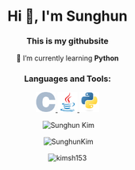 <div align="center">
  <h1>Hi 👋, I'm Sunghun</h1>
  <h3>This is my githubsite</h3>

  🌱 I’m currently learning **Python**


  <h3 align="center">Languages and Tools:</h3>
  <a href="https://www.cprogramming.com/" target="_blank"><img src="https://raw.githubusercontent.com/devicons/devicon/master/icons/c/c-original.svg" alt="c" width="40" height="40"/> </a> <a href="https://www.java.com" target="_blank"> <img src="https://raw.githubusercontent.com/devicons/devicon/master/icons/java/java-original.svg" alt="java" width="40" height="40"/> </a> <a href="https://www.python.org" target="_blank"> <img src="https://raw.githubusercontent.com/devicons/devicon/master/icons/python/python-original.svg" alt="python" width="40" height="40"/> </a>


  <p>&nbsp;<img align="center" src="https://github-readme-stats.vercel.app/api?username=kimsh153&theme=chartreuse-dark&show_icons=true&locale=en" alt="Sunghun Kim" /></p>

  <p>&nbsp;<img align="center" src="https://github-readme-streak-stats.herokuapp.com/?user=kimsh153&" alt="SunghunKim" /></p>

  <p><img align="center" src="https://github-readme-stats.vercel.app/api/top-langs?username=kimsh153&show_icons=true&locale=en&" alt="kimsh153" /></p>
</div>
